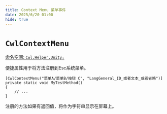 ```yaml
---
title: Context Menu 菜单事件
date: 2025/6/20 01:00
hide: true
---
```


# `CwlContextMenu`

[命名空间: `Cwl.Helper.Unity;`](https://github.com/gottyduke/Elin.Plugins/blob/master/CustomWhateverLoader/Helper/Unity/ContextMenuHelper.cs)

便捷属性用于将方法注册到Esc系统菜单。

```cs:no-line-numbers
[CwlContextMenu("菜单A/菜单B/按钮 C", "LangGeneral_ID_或者文本_或者省略")]
private static void MyTestMethod()
{
    // ...
}
```

注册的方法如果有返回值，将作为字符串显示在屏幕上。
